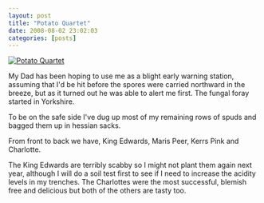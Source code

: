 ```yaml
---
layout: post
title: "Potato Quartet"
date: 2008-08-02 23:02:03
categories: [posts]
---
```


[![Potato Quartet](http://farm4.static.flickr.com/3204/2726369960_4b31c12d54.jpg)](http://www.flickr.com/photos/warriorwomen/2726369960/)

My Dad has been hoping to use me as a blight early warning station, assuming that I'd be hit before the spores were carried northward in the breeze, but as it turned out he was able to alert me first. The fungal foray started in Yorkshire.

To be on the safe side I've dug up most of my remaining rows of spuds and bagged them up in hessian sacks.

From front to back we have, King Edwards, Maris Peer, Kerrs Pink and Charlotte.

The King Edwards are terribly scabby so I might not plant them again next year, although I will do a soil test first to see if I need to increase the acidity levels in my trenches. The Charlottes were the most successful, blemish free and delicious but both of the others are tasty too.
